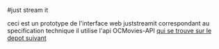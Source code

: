 \#just stream it

ceci est un prototype de l'interface web juststreamit correspondant au specification technique
il utilise l'api OCMovies-API
[qui se trouve sur le depot suivant](https://github.com/OpenClassrooms-Student-Center/OCMovies-API-EN-FR)
